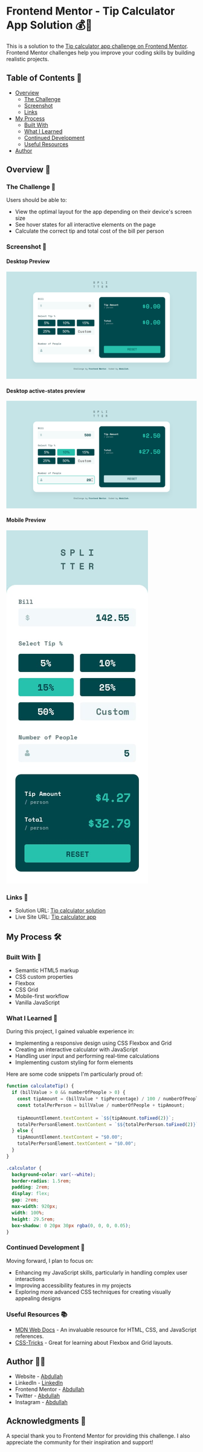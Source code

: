 # Frontend Mentor - Tip Calculator App Solution 💰🧮

This is a solution to the [Tip calculator app challenge on Frontend Mentor](https://www.frontendmentor.io/challenges/tip-calculator-app-ugJNGbJUX). Frontend Mentor challenges help you improve your coding skills by building realistic projects.

## Table of Contents 📑

- [Overview](#overview)
  - [The Challenge](#the-challenge)
  - [Screenshot](#screenshot)
  - [Links](#links)
- [My Process](#my-process)
  - [Built With](#built-with)
  - [What I Learned](#what-i-learned)
  - [Continued Development](#continued-development)
  - [Useful Resources](#useful-resources)
- [Author](#author)

## Overview 🔎

### The Challenge 🎯

Users should be able to:

- View the optimal layout for the app depending on their device's screen size
- See hover states for all interactive elements on the page
- Calculate the correct tip and total cost of the bill per person

### Screenshot 📸

#### Desktop Preview
![](./Preview/Screenshot%20(39).png)

#### Desktop active-states preview
![](./Preview/Screenshot%20(40).png)

#### Mobile Preview
![](./Preview/mobile-design.jpg)

### Links 🔗

- Solution URL: [Tip calculator solution](https://www.frontendmentor.io/solutions/vanilla-javascript-mobile-first-workflow-fAaMpg9GdT)
- Live Site URL: [Tip calculator app](https://tip-calculator-app-one-ebon.vercel.app/)

## My Process 🛠️

### Built With 🧱

- Semantic HTML5 markup
- CSS custom properties
- Flexbox
- CSS Grid
- Mobile-first workflow
- Vanilla JavaScript

### What I Learned 🧠

During this project, I gained valuable experience in:

- Implementing a responsive design using CSS Flexbox and Grid
- Creating an interactive calculator with JavaScript
- Handling user input and performing real-time calculations
- Implementing custom styling for form elements

Here are some code snippets I'm particularly proud of:

```javascript
function calculateTip() {
  if (billValue > 0 && numberOfPeople > 0) {
    const tipAmount = (billValue * tipPercentage) / 100 / numberOfPeople;
    const totalPerPerson = billValue / numberOfPeople + tipAmount;

    tipAmountElement.textContent = `$${tipAmount.toFixed(2)}`;
    totalPerPersonElement.textContent = `$${totalPerPerson.toFixed(2)}`;
  } else {
    tipAmountElement.textContent = "$0.00";
    totalPerPersonElement.textContent = "$0.00";
  }
}
```

```css
.calculator {
  background-color: var(--white);
  border-radius: 1.5rem;
  padding: 2rem;
  display: flex;
  gap: 2rem;
  max-width: 920px;
  width: 100%;
  height: 29.5rem;
  box-shadow: 0 20px 30px rgba(0, 0, 0, 0.05);
}
```

### Continued Development 🚀

Moving forward, I plan to focus on:

- Enhancing my JavaScript skills, particularly in handling complex user interactions
- Improving accessibility features in my projects
- Exploring more advanced CSS techniques for creating visually appealing designs

### Useful Resources 📚

- [MDN Web Docs](https://developer.mozilla.org/) - An invaluable resource for HTML, CSS, and JavaScript references.
- [CSS-Tricks](https://css-tricks.com/) - Great for learning about Flexbox and Grid layouts.

## Author 👨‍💻

- Website - [Abdullah](https://social-links-profile-rose-mu.vercel.app/)
- LinkedIn - [LinkedIn](https://www.linkedin.com/in/abdullah-a-2940b7260/)
- Frontend Mentor - [Abdullah](https://www.frontendmentor.io/profile/Ayyubiy90)
- Twitter - [Abdullah](https://www.twitter.com/ayyubiy10)
- Instagram - [Abdullah](https://www.instagram.com/ayyubiy_10)

## Acknowledgments 🙏

A special thank you to Frontend Mentor for providing this challenge. I also appreciate the community for their inspiration and support!